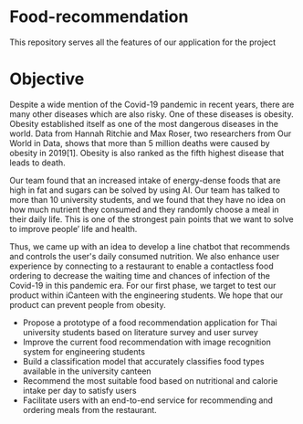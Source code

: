 # Food-recommendation
This repository serves all the features of our application for the project

# Objective
Despite a wide mention of the Covid-19 pandemic in recent years, there are many other diseases which are also risky. One of these diseases is obesity. Obesity established itself as one of the most dangerous diseases in the world. Data from Hannah Ritchie and Max Roser, two researchers from Our World in Data, shows that more than 5 million deaths were caused by obesity in 2019[1]. Obesity is also ranked as the fifth highest disease that leads to death.

Our team found that an increased intake of energy-dense foods that are high in fat and sugars can be solved by using AI. Our team has talked to more than 10 university students, and we found that they have no idea on how much nutrient they consumed and they randomly choose a meal in their daily life. This is one of the strongest pain points that we want to solve to improve people’ life and health.

Thus, we came up with an idea to develop a line chatbot that recommends and controls the user's daily consumed nutrition. We also enhance user experience by connecting to a restaurant to enable a contactless food ordering to decrease the waiting time and chances of infection of the Covid-19 in this pandemic era. For our first phase, we target to test our product within iCanteen with the engineering students. We hope that our product can prevent people from obesity.

- Propose a prototype of a food recommendation application for Thai university students based on literature survey and user survey
- Improve the current food recommendation with image recognition system for engineering students
- Build a classification model that accurately classifies food types available in the university canteen
- Recommend the most suitable food based on nutritional and calorie intake per day to satisfy users
- Facilitate users with an end-to-end service for recommending and ordering meals from the restaurant.
